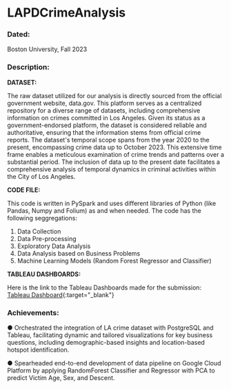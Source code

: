 # LAPDCrimeAnalysis

### Dated:
Boston University, Fall 2023

### Description:
**DATASET:**

The raw dataset utilized for our analysis is directly sourced from the official government website, data.gov. This platform serves as a centralized repository for a diverse range of datasets, including comprehensive information on crimes committed in Los Angeles. Given its status as a government-endorsed platform, the dataset is considered reliable and authoritative, ensuring that the information stems from official crime reports. The dataset's temporal scope spans from the year 2020 to the present, encompassing crime data up to October 2023. This extensive time frame enables a meticulous examination of crime trends and patterns over a substantial period. The inclusion of data up to the present date facilitates a comprehensive analysis of temporal dynamics in criminal activities within the City of Los Angeles.

**CODE FILE:**

This code is written in PySpark and uses different libraries of Python (like Pandas, Numpy and Folium) as and when needed. The code has the following seggregations: 
1. Data Collection
2. Data Pre-processing
3. Exploratory Data Analysis
4. Data Analysis based on Business Problems
5. Machine Learning Models (Random Forest Regressor and Classifier)

**TABLEAU DASHBOARDS:**

Here is the link to the Tableau Dashboards made for the submission: [Tableau Dashboard](https://public.tableau.com/app/profile/vaidehi.shah2241/viz/cs777_time_difference/LACrimeAnalytics){:target="_blank"}


### Achievements:
● Orchestrated the integration of LA crime dataset with PostgreSQL and Tableau, facilitating dynamic and tailored visualizations for key business questions, including demographic-based insights and location-based hotspot identification.

● Spearheaded end-to-end development of data pipeline on Google Cloud Platform by applying RandomForest Classifier and Regressor with PCA to predict Victim Age, Sex, and Descent.
